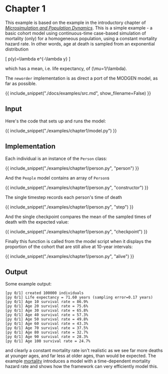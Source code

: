 # Chapter 1

This example is based on the example in the introductory chapter of [*Microsimulation and Population Dynamics*](../references.md). This is a simple example - a basic cohort model using continuous-time case-based simulation of mortality (only) for a homogeneous population, using a constant mortality hazard rate. In other words, age at death is sampled from an exponential distribution

\[
p(y)=\lambda e^{-\lambda y}
\]

which has a mean, i.e. life expectancy, of \(\mu=1/\lambda\).

The `neworder` implementation is as direct a port of the MODGEN model, as far as possible.

{{ include_snippet("./docs/examples/src.md", show_filename=False) }}

## Input

Here's the code that sets up and runs the model:

{{ include_snippet("./examples/chapter1/model.py") }}

## Implementation

Each individual is an instance of the `Person` class:

{{ include_snippet("./examples/chapter1/person.py", "person") }}

And the `People` model contains an array of `Person`s

{{ include_snippet("./examples/chapter1/person.py", "constructor") }}

The single timestep records each person's time of death

{{ include_snippet("./examples/chapter1/person.py", "step") }}

And the single checkpoint compares the mean of the sampled times of death with the expected value:

{{ include_snippet("./examples/chapter1/person.py", "checkpoint") }}

Finally this function is called from the model script when it displays the proportion of the cohort that are still alive at 10-year intervals:

{{ include_snippet("./examples/chapter1/person.py", "alive") }}

## Output

Some example output:

```text
[py 0/1] created 100000 individuals
[py 0/1] Life expectancy = 71.60 years (sampling error=0.17 years)
[py 0/1] Age 10 survival rate = 86.9%
[py 0/1] Age 20 survival rate = 75.6%
[py 0/1] Age 30 survival rate = 65.8%
[py 0/1] Age 40 survival rate = 57.3%
[py 0/1] Age 50 survival rate = 49.8%
[py 0/1] Age 60 survival rate = 43.3%
[py 0/1] Age 70 survival rate = 37.5%
[py 0/1] Age 80 survival rate = 32.7%
[py 0/1] Age 90 survival rate = 28.3%
[py 0/1] Age 100 survival rate = 24.7%
```
and clearly a constant mortality rate isn't realistic as we see far more deaths at younger ages, and far less at older ages, than would be expected. The example [mortality](./mortality.md) introduces a model with a time-dependent mortality hazard rate and shows how the framework can very efficiently model this.

